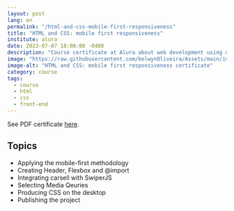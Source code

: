 ```yaml
---
layout: post
lang: en
permalink: "/html-and-css-mobile-first-responsiveness"
title: "HTML and CSS: mobile first responsiveness"
institute: alura
date: 2023-07-07 18:00:00 -0400
description: "Course certificate at Alura about web development using mobile first responsiveness with HTML and CSS."
image: "https://raw.githubusercontent.com/kelwynOliveira/Assets/main/img/certificates/intensive-courses/alura/courses/html-and-css-mobile-first-responsiveness/front-en.jpg"
image-alt: "HTML and CSS: mobile first responsiveness certificate"
category: course
tags:
  - course
  - html
  - css
  - front-end
---
```


See PDF certificate <a href="https://docs.google.com/viewer?url=https://raw.githubusercontent.com/kelwynOliveira/Assets/main/PDF/certificates/intensive-courses/{{page.institute}}{{page.permalink}}.pdf" target="_blank">here</a>.

## Topics

- Applying the mobile-first methodology
- Creating Header, Flexbox and @import
- Integrating carsell with SwiperJS
- Selecting Media Qeuries
- Producing CSS on the desktop
- Publishing the project

